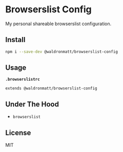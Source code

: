 # Browserslist Config

My personal shareable browserslist configuration.

## Install

```bash
npm i --save-dev @waldronmatt/browserslist-config
```

## Usage

**`.browserslistrc`**

```
extends @waldronmatt/browserslist-config
```

## Under The Hood

- `browserslist`

## License

MIT
